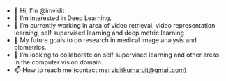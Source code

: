 - 👋 Hi, I’m @imvidit
- 👀 I’m interested in Deep Learning.
- 🌱 I’m currently working in area of video retrieval, video representation learning, self supervised learning and deep metric learning
- 🌱 My future goals to do research in medical image analysis and biometrics.
- 💞️ I’m looking to collaborate on self supervised learning and other areas in the computer vision domain.
- 📫 How to reach me (contact me: viditkumaruit@gmail.com)

